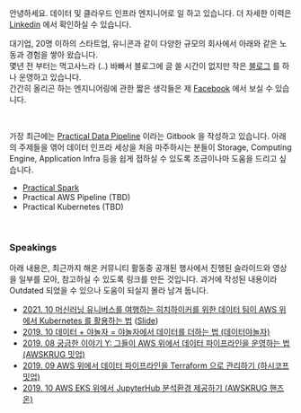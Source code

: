 안녕하세요. 데이터 및 클라우드 인프라 엔지니어로 일 하고 있습니다. 더 자세한 이력은 [Linkedin](https://www.linkedin.com/in/1ambda) 에서 확인하실 수 있습니다.

대기업, 20명 이하의 스타트업, 유니콘과 같이 다양한 규모의 회사에서 아래와 같은 노동과 경험을 쌓아 왔습니다.  
몇년 전 부터는 먹고사느라 (..) 바빠서 블로그에 글 쓸 시간이 없지만 작은 [블로그](https://1ambda.blog/) 를 하나 운영하고 있습니다.  
간간히 올리곤 하는 엔지니어링에 관한 짧은 생각들은 제 [Facebook](https://www.facebook.com/1ambda) 에서 보실 수 있습니다.  

<br/>

가장 최근에는 [Practical Data Pipeline](https://1ambda.gitbook.io/practical-data-pipeline/disclaimer) 이라는 Gitbook 을 작성하고 있습니다. 아래의 주제들을 엮어 데이터 인프라 세상을 처음 마주하시는 분들이 Storage, Computing Engine, Application Infra 등을 쉽게 접하실 수 있도록 조금이나마 도움을 드리고 싶습니다.
- [Practical Spark](https://1ambda.gitbook.io/practical-data-pipeline/02-processing/2.2-batch/2.1.1-spark-intro)
- Practical AWS Pipeline (TBD)
- Practical Kubernetes (TBD)

<br/>


### Speakings

아래 내용은, 최근까지 해온 커뮤니티 활동중 공개된 행사에서 진행된 슬라이드와 영상을 일부를 모아, 참고하실 수 있도록 링크를 만든 것입니다. 과거에 작성된 내용이라 Outdated 되었을 수 있으나 도움이 되실지 몰라 남겨 둡니다. 
- [2021. 10 머신러닝 유니버스를 여행하는 히치하이커를 위한 데이터 팀이 AWS 위에서 Kubernetes 를 활용하는 법](https://www.youtube.com/watch?v=7E6oHVQIiug) ([Slide](https://speakerdeck.com/1ambda/machine-learning-on-kubernetes))
- [2019. 10 데이터 + 야놀자 = 야놀자에서 데이터를 더하는 법 (데이터야놀자)](https://docs.google.com/presentation/d/1AqiRVm32zCg59TKDgbs14FaVgNf8kqfXFkCYxAPw8ac/edit?usp=sharing)
- [2019. 08 궁금한 이야기 Y: 그들이 AWS 위에서 데이터 파이프라인을 운영하는 법 (AWSKRUG 밋업)](https://docs.google.com/presentation/d/1_v-f5B67v-hcmEbltLEfjSS5MKKctztdAGZzEHs2DPM/edit?usp=sharing)
- [2019. 09 AWS 위에서 데이터 파이프라인을 Terraform 으로 관리하기 (하시코프 밋업)](https://docs.google.com/presentation/d/1z92_m560ThnAK2W2h-ttp9DShqqHa4VIfmvgcWlXXLY/edit?usp=sharing)
- [2019. 10 AWS EKS 위에서 JupyterHub 분석환경 제공하기 (AWSKRUG 핸즈온)](https://docs.google.com/presentation/d/1oAkYqPFm_whJf2RW2Sf0Xz3jHUjtMc8vLH6ewkAu2js/edit?usp=sharing)

<br/>
